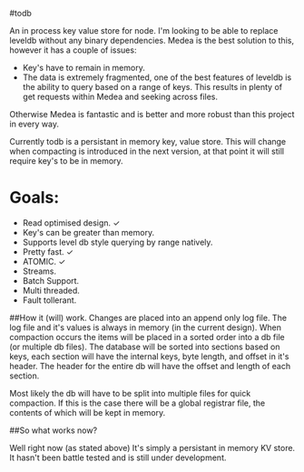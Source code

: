#todb

An in process key value store for node. I'm looking to be able to replace leveldb without any binary dependencies. Medea is the best solution to this, however it has a couple of issues:
* Key's have to remain in memory.
* The data is extremely fragmented, one of the best features of leveldb is the ability to query based on a range of keys. This results in plenty of get requests within Medea and seeking across files.

Otherwise Medea is fantastic and is better and more robust than this project in every way.

Currently todb is a persistant in memory key, value store. This will change when compacting is introduced in the next version, at that point it will still require key's to be in memory. 

# Goals: 
* Read optimised design. ✓
* Key's can be greater than memory.
* Supports level db style querying by range natively.
* Pretty fast. ✓
* ATOMIC. ✓
* Streams.
* Batch Support.
* Multi threaded.
* Fault tollerant.

##How it (will) work.
Changes are placed into an append only log file. The log file and it's values is always in memory (in the current design). When compaction occurs the items will be placed in a sorted order into a db file (or multiple db files). The database will be sorted into sections based on keys, each section will have the internal keys, byte length, and offset in it's header. The header for the entire db will have the offset and length of each section.

Most likely the db will have to be split into multiple files for quick compaction. If this is the case there will be a global registrar file, the contents of which will be kept in memory.

##So what works now?

Well right now (as stated above) It's simply a persistant in memory KV store. It hasn't been battle tested and is still under development.